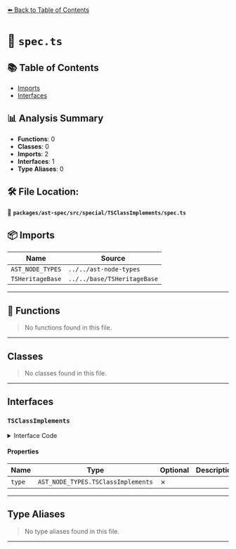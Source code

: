 [⬅️ Back to Table of Contents](../../../../../index.md)

# 📄 `spec.ts`

## 📚 Table of Contents

- [Imports](#imports)
- [Interfaces](#interfaces)

## 📊 Analysis Summary

- **Functions**: 0
- **Classes**: 0
- **Imports**: 2
- **Interfaces**: 1
- **Type Aliases**: 0

## 🛠️ File Location:
📂 **`packages/ast-spec/src/special/TSClassImplements/spec.ts`**

## 📦 Imports

| Name | Source |
|------|--------|
| `AST_NODE_TYPES` | `../../ast-node-types` |
| `TSHeritageBase` | `../../base/TSHeritageBase` |


---

## 🔧 Functions

> No functions found in this file.


---

## Classes

> No classes found in this file.


---

## Interfaces

### `TSClassImplements`

<details><summary>Interface Code</summary>

```ts
export interface TSClassImplements extends TSHeritageBase {
  type: AST_NODE_TYPES.TSClassImplements;
}
```
</details>

#### Properties

| Name | Type | Optional | Description |
|------|------|----------|-------------|
| `type` | `AST_NODE_TYPES.TSClassImplements` | ✗ |  |


---

## Type Aliases

> No type aliases found in this file.


---
